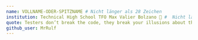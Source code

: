 ```yaml
---
name: VOLLNAME-ODER-SPITZNAME # Nicht länger als 28 Zeichen
institution: Technical High School TFO Max Valier Bolzano 🚩 #  Nicht länger als 58 Zeichen
quote: Testers don’t break the code, they break your illusions about the code – James Bach
github_user: MrRulf
---
```

